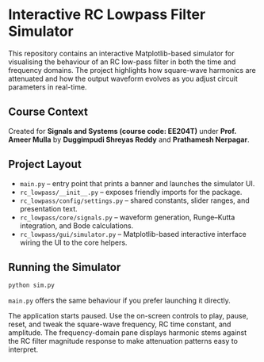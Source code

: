 # Interactive RC Lowpass Filter Simulator

This repository contains an interactive Matplotlib-based simulator for visualising the behaviour of an RC low-pass filter in both the time and frequency domains. The project highlights how square-wave harmonics are attenuated and how the output waveform evolves as you adjust circuit parameters in real-time.

## Course Context

Created for **Signals and Systems (course code: EE204T)** under **Prof. Ameer Mulla** by **Duggimpudi Shreyas Reddy** and **Prathamesh Nerpagar**.

## Project Layout

- `main.py` – entry point that prints a banner and launches the simulator UI.
- `rc_lowpass/__init__.py` – exposes friendly imports for the package.
- `rc_lowpass/config/settings.py` – shared constants, slider ranges, and presentation text.
- `rc_lowpass/core/signals.py` – waveform generation, Runge–Kutta integration, and Bode calculations.
- `rc_lowpass/gui/simulator.py` – Matplotlib-based interactive interface wiring the UI to the core helpers.

## Running the Simulator

```bash
python sim.py
```

`main.py` offers the same behaviour if you prefer launching it directly.

The application starts paused. Use the on-screen controls to play, pause, reset, and tweak the square-wave frequency, RC time constant, and amplitude. The frequency-domain pane displays harmonic stems against the RC filter magnitude response to make attenuation patterns easy to interpret.
